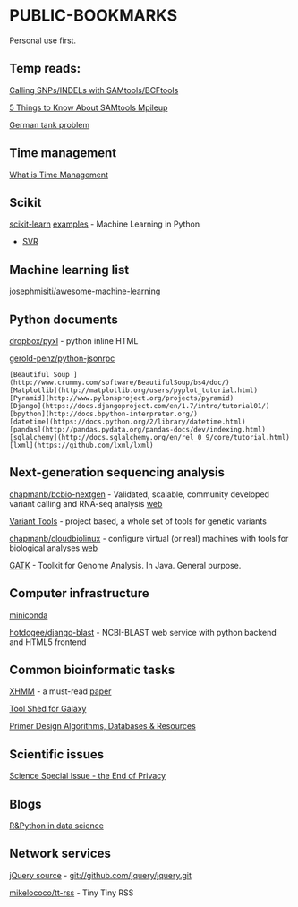 PUBLIC-BOOKMARKS
================
Personal use first.


## Temp reads:

[Calling SNPs/INDELs with SAMtools/BCFtools](http://samtools.sourceforge.net/mpileup.shtml)

[5 Things to Know About SAMtools Mpileup](http://massgenomics.org/2012/03/5-things-to-know-about-samtools-mpileup.html)

[German tank problem](http://en.wikipedia.org/wiki/German_tank_problem)



## Time management

[What is Time Management](http://wiki.mbalib.com/wiki/%E6%97%B6%E9%97%B4%E7%AE%A1%E7%90%86) 


## Scikit

[scikit-learn](http://scikit-learn.org/dev/user_guide.html) [examples](http://scikit-learn.org/dev/auto_examples/index.html) - Machine Learning in Python

- [SVR](http://scikit-learn.org/dev/modules/svm.html#regression)


## Machine learning list

[josephmisiti/awesome-machine-learning](https://github.com/josephmisiti/awesome-machine-learning)


## Python documents

[dropbox/pyxl](https://github.com/dropbox/pyxl) - python inline HTML

[gerold-penz/python-jsonrpc](https://github.com/gerold-penz/python-jsonrpc)

    [Beautiful Soup ](http://www.crummy.com/software/BeautifulSoup/bs4/doc/)
    [Matplotlib](http://matplotlib.org/users/pyplot_tutorial.html)
    [Pyramid](http://www.pylonsproject.org/projects/pyramid)
    [Django](https://docs.djangoproject.com/en/1.7/intro/tutorial01/)
    [bpython](http://docs.bpython-interpreter.org/)
    [datetime](https://docs.python.org/2/library/datetime.html)
    [pandas](http://pandas.pydata.org/pandas-docs/dev/indexing.html)
    [sqlalchemy](http://docs.sqlalchemy.org/en/rel_0_9/core/tutorial.html)
    [lxml](https://github.com/lxml/lxml)


## Next-generation sequencing analysis

[chapmanb/bcbio-nextgen](https://github.com/chapmanb/bcbio-nextgen) - 
Validated, scalable, community developed variant calling and RNA-seq analysis 
[web](https://bcbio-nextgen.readthedocs.org)

[Variant Tools](http://varianttools.sourceforge.net/) - project based, a whole set of tools for genetic variants

[chapmanb/cloudbiolinux](https://github.com/chapmanb/cloudbiolinux) -
configure virtual (or real) machines with tools for biological analyses [web](http://cloudbiolinux.org)

[GATK](https://www.broadinstitute.org/gatk/download/) - Toolkit for Genome Analysis. In Java. General purpose.

<!-- [adamewing/bamsurgeon](https://github.com/adamewing/bamsurgeon) - tools for adding mutations to existing .bam files, used for testing mutation callers -->

<!-- samtools/wgsim/tabix (https://github.com/samtools/samtools) -->
<!-- bcftools (https://github.com/samtools/bcftools) -->
<!-- pysam >= 0.8.1 (https://github.com/pysam-developers/pysam) -->
<!-- bwa (http://bio-bwa.sourceforge.net/) -->
<!-- velvet (http://www.ebi.ac.uk/~zerbino/velvet/) -->
<!-- exonerate (http://www.ebi.ac.uk/~guy/exonerate/) -->
<!-- picard tools >= 1.128 (https://github.com/broadinstitute/picard/releases/tag/1.128) -->
<!-- [SIFT](http://sift.bii.a-star.edu.sg/) -->
<!-- [sift old site](http://sift.jcvi.org/) -->
<!-- [ANNOVAR](http://annovar.openbioinformatics.org/en/latest/user-guide/) -->

## Computer infrastructure

[miniconda](http://repo.continuum.io/miniconda/index.html)

[hotdogee/django-blast](https://github.com/hotdogee/django-blast) - NCBI-BLAST web service with python backend and HTML5 frontend

## Common bioinformatic tasks

[XHMM](http://atgu.mgh.harvard.edu/xhmm/tutorial.shtml) - a must-read
   [paper](http://www.sciencedirect.com/science/article/pii/S000292971200417X)


[Tool Shed for Galaxy](https://wiki.galaxyproject.org/ToolShed/Repository)

[Primer Design Algorithms, Databases & Resources](http://primers.gene-quantification.info/)

<!-- [hg19 databases](http://hgdownload.cse.ucsc.edu/goldenPath/hg19/database/) -->

## Scientific issues

[Science Special Issue - the End of Privacy](http://www.sciencemag.org/content/347/6221.toc)


## Blogs

[R&Python in data science](http://xccds1977.blogspot.com/)


## Network services

[jQuery source](http://jquery.com/download/) - <git://github.com/jquery/jquery.git>

[mikelococo/tt-rss](https://github.com/mikelococo/tt-rss) - Tiny Tiny RSS


<!-- ## Perspectives -->

<!-- [Question: What Is The Best Pipeline For Human Whole Exome Sequencing?](https://www.biostars.org/p/1268/) -->
<!-- [Tutorial: Tutorial (How to analyze) on Whole Exome sequencing. Common Errors. Best Practices.](https://www.biostars.org/p/118929/) -->
<!-- [About the GATK Best Practices](https://www.broadinstitute.org/gatk/guide/best-practices) -->
